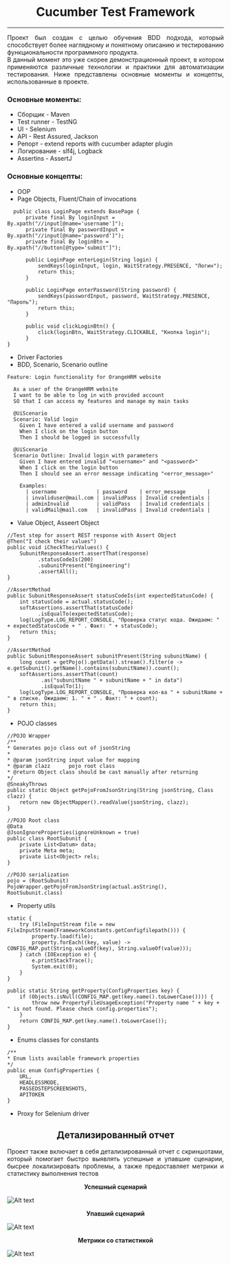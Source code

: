 <h1 align="center"> Cucumber Test Framework</h1>

____
<p style="text-align: justify;">Проект был создан с целью обучения BDD подхода, который способствует более наглядному и понятному описанию и тестированию функциональности программного продукта.</br>
В данный момент это уже скорее демонстрационный проект, в котором применяются различные технологии и практики для автоматизации тестирования. Ниже представлены основные моменты и концепты, использованные в проекте.</p>

### Основные моменты:

- Сборщик - Maven
- Test runner - TestNG
- UI - Selenium
- API - Rest Assured, Jackson
- Репорт - extend reports with cucumber adapter plugin
- Логирование - slf4j, Logback
- Assertins - AssertJ<br/>
  

### Основные концепты:

- OOP
- Page Objects, Fluent/Chain of invocations
```
  public class LoginPage extends BasePage {
      private final By loginInput = By.xpath("//input[@name='username']");
      private final By passwordInput = By.xpath("//input[@name='password']");
      private final By loginBtn = By.xpath("//button[@type='submit']");
  
      public LoginPage enterLogin(String login) {
          sendKeys(loginInput, login, WaitStrategy.PRESENCE, "Логин");
          return this;
      }

      public LoginPage enterPassword(String password) {
          sendKeys(passwordInput, password, WaitStrategy.PRESENCE, "Пароль");
          return this;
      }

      public void clickLoginBtn() {
          click(loginBtn, WaitStrategy.CLICKABLE, "Кнопка login");
      }
}
```
- Driver Factories
- BDD, Scenario, Scenario outline
```
Feature: Login functionality for OrangeHRM website

  As a user of the OrangeHRM website
  I want to be able to log in with provided account
  SO that I can access my features and manage my main tasks

  @UiScenario
  Scenario: Valid login
    Given I have entered a valid username and password
    When I click on the login button
    Then I should be logged in successfully

  @UiScenario
  Scenario Outline: Invalid login with parameters
    Given I have entered invalid "<username>" and "<password>"
    When I click on the login button
    Then I should see an error message indicating "<error_message>"

    Examples:
      | username             | password    | error_message       |
      | invaliduser@mail.com | invalidPass | Invalid credentials |
      | adminInvalid         | validPass   | Invalid credentials |
      | validMail@mail.com   | invalidPass | Invalid credentials |
```
- Value Object, Asseert Object

```
//Test step for assert REST response with Assert Object
@Then("I check their values")
public void iCheckTheirValues() {
    SubunitResponseAssert.assertThat(response)
          .statusCodeIs(200)
          .subunitPresent("Engineering")
          .assertAll();
}

//AssertMethod
public SubunitResponseAssert statusCodeIs(int expectedStatusCode) {
    int statusCode = actual.statusCode();
    softAssertions.assertThat(statusCode)
          .isEqualTo(expectedStatusCode);
    log(LogType.LOG_REPORT_CONSOLE, "Проверка статус кода. Ожидаем: " + expectedStatusCode + " . Факт: " + statusCode);
    return this;
}
 
//AssertMethod   
public SubunitResponseAssert subunitPresent(String subunitName) {
    long count = getPojo().getData().stream().filter(e -> e.getSubunit().getName().contains(subunitName)).count();
    softAssertions.assertThat(count)
           .as("subunitName " + subunitName + " in data")
           .isEqualTo(1);
    log(LogType.LOG_REPORT_CONSOLE, "Проверка кол-ва " + subunitName + " в списке. Ожидаем: 1. " + " . Факт: " + count);
    return this;
}
```
- POJO classes
```
//POJO Wrapper
/**
* Generates pojo class out of jsonString
*
* @param jsonString input value for mapping
* @param clazz      pojo root class
* @return Object class should be cast manually after returning
*/
@SneakyThrows
public static Object getPojoFromJsonString(String jsonString, Class clazz) {
    return new ObjectMapper().readValue(jsonString, clazz);
}

//POJO Root class
@Data
@JsonIgnoreProperties(ignoreUnknown = true)
public class RootSubunit {
    private List<Datum> data;
    private Meta meta;
    private List<Object> rels;
}

//POJO serialization
pojo = (RootSubunit) PojoWrapper.getPojoFromJsonString(actual.asString(), RootSubunit.class)
```
- Property utils
```
static {
    try (FileInputStream file = new FileInputStream(FrameworkConstants.getConfigfilepath())) {
        property.load(file);
        property.forEach((key, value) -> CONFIG_MAP.put(String.valueOf(key), String.valueOf(value)));
    } catch (IOException e) {
        e.printStackTrace();
        System.exit(0);
    }
}

public static String getProperty(ConfigProperties key) {
    if (Objects.isNull(CONFIG_MAP.get(key.name().toLowerCase()))) {
        throw new PropertyFileUsageException("Property name " + key + " is not found. Please check config.properties");
    }
    return CONFIG_MAP.get(key.name().toLowerCase());
}
```
- Enums classes for constants
```
/**
* Enum lists available framework properties
*/
public enum ConfigProperties {
    URL,
    HEADLESSMODE,
    PASSEDSTEPSCREENSHOTS,
    APITOKEN
}
```
- Proxy for Selenium driver



<h2 align="center"> Детализированный отчет</h2>
<p style="text-align: justify;">Проект также включает в себя детализированный отчет с скриншотами, который помогает быстро выявлять успешные и упавшие сценарии, бысрее локализировать проблемы, а также предоставляет метрики и статистику выполнения тестов</p>

**<p align="center">Успешный сценарий</p>**

![Alt text](https://user-images.githubusercontent.com/53654093/273474149-da4662e9-cda0-42da-8909-4542fefc1b1f.png?raw=true "Success")

**<p align="center">Упавший сценарий</p>**
![Alt text](https://user-images.githubusercontent.com/53654093/273474196-66b0805f-3ce6-43bf-83ab-d3751d0e9b63.png?raw=true "Fail")

**<p align="center">Метрики со статистикой</p>**
![Alt text](https://user-images.githubusercontent.com/53654093/273474436-49a2f51f-f211-4fcf-b82f-cbf03245a859.png?raw=true "Fail")


